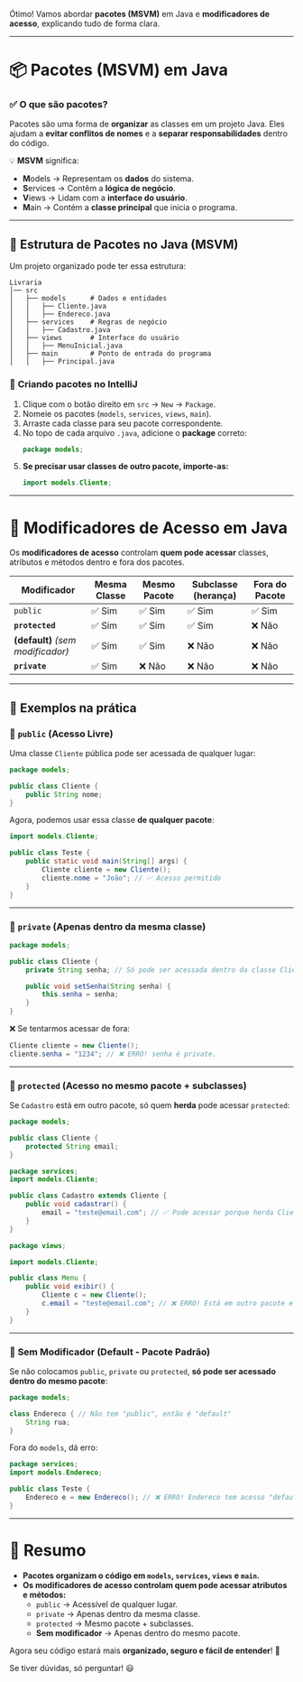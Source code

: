 Ótimo! Vamos abordar **pacotes (MSVM)** em Java e **modificadores de acesso**, explicando tudo de forma clara.

---

# 📦 **Pacotes (MSVM) em Java**

### ✅ **O que são pacotes?**
Pacotes são uma forma de **organizar** as classes em um projeto Java. Eles ajudam a **evitar conflitos de nomes** e a **separar responsabilidades** dentro do código.

💡 **MSVM** significa:
- **M**odels → Representam os **dados** do sistema.
- **S**ervices → Contêm a **lógica de negócio**.
- **V**iews → Lidam com a **interface do usuário**.
- **M**ain → Contém a **classe principal** que inicia o programa.

---

## 📂 **Estrutura de Pacotes no Java (MSVM)**

Um projeto organizado pode ter essa estrutura:

```
Livraria
│── src
│   ├── models      # Dados e entidades
│   │   ├── Cliente.java
│   │   ├── Endereco.java
│   ├── services    # Regras de negócio
│   │   ├── Cadastro.java
│   ├── views       # Interface do usuário
│   │   ├── MenuInicial.java
│   ├── main        # Ponto de entrada do programa
│   │   ├── Principal.java
```

### 📌 **Criando pacotes no IntelliJ**
1. Clique com o botão direito em `src` → `New` → `Package`.
2. Nomeie os pacotes (`models`, `services`, `views`, `main`).
3. Arraste cada classe para seu pacote correspondente.
4. No topo de cada arquivo `.java`, adicione o **package** correto:
   ```java
   package models;
   ```
5. **Se precisar usar classes de outro pacote, importe-as:**
   ```java
   import models.Cliente;
   ```

---

# 🔐 **Modificadores de Acesso em Java**
Os **modificadores de acesso** controlam **quem pode acessar** classes, atributos e métodos dentro e fora dos pacotes.

| Modificador   | Mesma Classe | Mesmo Pacote | Subclasse (herança) | Fora do Pacote |
|--------------|-------------|-------------|---------------------|---------------|
| `public`     | ✅ Sim      | ✅ Sim      | ✅ Sim              | ✅ Sim       |
| **`protected`** | ✅ Sim  | ✅ Sim      | ✅ Sim              | ❌ Não       |
| **(default)** _(sem modificador)_ | ✅ Sim | ✅ Sim | ❌ Não | ❌ Não |
| **`private`**  | ✅ Sim  | ❌ Não      | ❌ Não              | ❌ Não       |

---

## 📌 **Exemplos na prática**

### 🔹 **`public` (Acesso Livre)**
Uma classe `Cliente` pública pode ser acessada de qualquer lugar:
```java
package models;

public class Cliente {
    public String nome;
}
```
Agora, podemos usar essa classe **de qualquer pacote**:
```java
import models.Cliente;

public class Teste {
    public static void main(String[] args) {
        Cliente cliente = new Cliente();
        cliente.nome = "João"; // ✅ Acesso permitido
    }
}
```

---

### 🔹 **`private` (Apenas dentro da mesma classe)**
```java
package models;

public class Cliente {
    private String senha; // Só pode ser acessada dentro da classe Cliente

    public void setSenha(String senha) {
        this.senha = senha;
    }
}
```
❌ Se tentarmos acessar de fora:
```java
Cliente cliente = new Cliente();
cliente.senha = "1234"; // ❌ ERRO! senha é private.
```

---

### 🔹 **`protected` (Acesso no mesmo pacote + subclasses)**
Se `Cadastro` está em outro pacote, só quem **herda** pode acessar `protected`:
```java
package models;

public class Cliente {
    protected String email;
}
```
```java
package services;
import models.Cliente;

public class Cadastro extends Cliente {
    public void cadastrar() {
        email = "teste@email.com"; // ✅ Pode acessar porque herda Cliente
    }
}
```
```java
package views;

import models.Cliente;

public class Menu {
    public void exibir() {
        Cliente c = new Cliente();
        c.email = "teste@email.com"; // ❌ ERRO! Está em outro pacote e não herda.
    }
}
```

---

### 🔹 **Sem Modificador (Default - Pacote Padrão)**
Se não colocamos `public`, `private` ou `protected`, **só pode ser acessado dentro do mesmo pacote**:
```java
package models;

class Endereco { // Não tem "public", então é "default"
    String rua;
}
```
Fora do `models`, dá erro:
```java
package services;
import models.Endereco;

public class Teste {
    Endereco e = new Endereco(); // ❌ ERRO! Endereco tem acesso "default".
}
```

---

# 🎯 **Resumo**
- **Pacotes organizam o código em `models`, `services`, `views` e `main`.**
- **Os modificadores de acesso controlam quem pode acessar atributos e métodos:**
    - `public` → Acessível de qualquer lugar.
    - `private` → Apenas dentro da mesma classe.
    - `protected` → Mesmo pacote + subclasses.
    - **Sem modificador** → Apenas dentro do mesmo pacote.

Agora seu código estará mais **organizado, seguro e fácil de entender**! 🚀

Se tiver dúvidas, só perguntar! 😃

